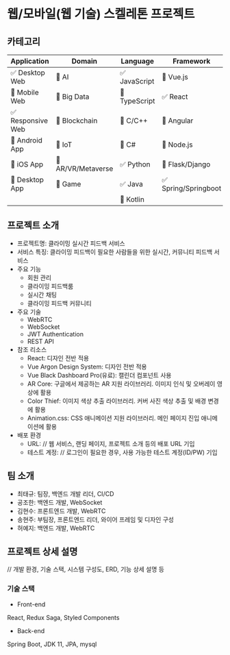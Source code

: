 # 웹/모바일(웹 기술) 스켈레톤 프로젝트

<!-- 필수 항목 -->

## 카테고리

| Application | Domain | Language | Framework |
| ---- | ---- | ---- | ---- |
| :white_check_mark: Desktop Web | :black_square_button: AI | :white_check_mark: JavaScript | :black_square_button: Vue.js |
| :black_square_button: Mobile Web | :black_square_button: Big Data | :black_square_button: TypeScript | :white_check_mark: React |
| :white_check_mark: Responsive Web | :black_square_button: Blockchain | :black_square_button: C/C++ | :black_square_button: Angular |
| :black_square_button: Android App | :black_square_button: IoT | :black_square_button: C# | :black_square_button: Node.js |
| :black_square_button: iOS App | :black_square_button: AR/VR/Metaverse | :white_check_mark: Python | :black_square_button: Flask/Django |
| :black_square_button: Desktop App | :black_square_button: Game | :white_check_mark: Java | :white_check_mark: Spring/Springboot |
| | | :black_square_button: Kotlin | |

<!-- 필수 항목 -->

## 프로젝트 소개

* 프로젝트명: 클라이밍 실시간 피드백 서비스
* 서비스 특징: 클라이밍 피드백이 필요한 사람들을 위한 실시간, 커뮤니티 피드백 서비스
* 주요 기능
  - 회원 관리
  - 클라이밍 피드백룸
  - 실시간 채팅
  - 클라이밍 피드백 커뮤니티
* 주요 기술
  - WebRTC
  - WebSocket
  - JWT Authentication
  - REST API
* 참조 리소스
  * React: 디자인 전반 적용
  * Vue Argon Design System: 디자인 전반 적용
  * Vue Black Dashboard Pro(유료): 캘린더 컴포넌트 사용
  * AR Core: 구글에서 제공하는 AR 지원 라이브러리. 이미지 인식 및 오버레이 영상에 활용
  * Color Thief: 이미지 색상 추출 라이브러리. 커버 사진 색상 추출 및 배경 변경에 활용
  * Animation.css: CSS 애니메이션 지원 라이브러리. 메인 페이지 진입 애니메이션에 활용
* 배포 환경
  - URL: // 웹 서비스, 랜딩 페이지, 프로젝트 소개 등의 배포 URL 기입
  - 테스트 계정: // 로그인이 필요한 경우, 사용 가능한 테스트 계정(ID/PW) 기입

<!-- 자유 양식 -->

## 팀 소개
* 최태규: 팀장, 백엔드 개발 리더, CI/CD
* 공조한: 백엔드 개발, WebSocket
* 김현수: 프론트엔드 개발, WebRTC
* 송현주: 부팀장, 프론트엔드 리더, 와이어 프레임 및 디자인 구성 
* 허예지: 백엔드 개발, WebRTC

<!-- 자유 양식 -->

## 프로젝트 상세 설명

// 개발 환경, 기술 스택, 시스템 구성도, ERD, 기능 상세 설명 등

### 기술 스택

* Front-end

React, Redux Saga, Styled Components

* Back-end

Spring Boot, JDK 11, JPA, mysql
